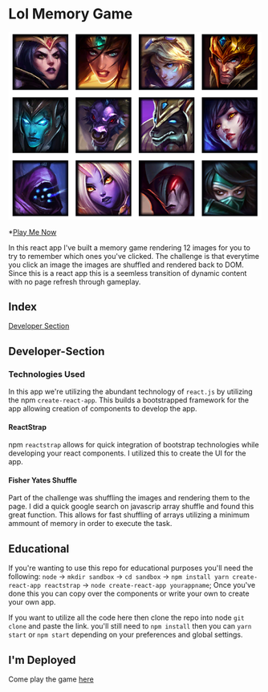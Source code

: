 # Lol Memory Game
![image](./images/example.PNG)

*[Play Me Now](https://lol-memory-challenge.herokuapp.com/)

In this react app I've built a memory game rendering 12 images for you to try to remember which ones you've clicked.
The challenge is that everytime you click an image the images are shuffled and rendered back to DOM.
Since this is a react app this is a seemless transition of dynamic content with no page refresh through gameplay.

## Index
[Developer Section](#Developer-Section)

## Developer-Section

### Technologies Used

In this app we're utilizing the abundant technology of `react.js` by utilizing the npm `create-react-app`.
This builds a bootstrapped framework for the app allowing creation of components to develop the app.

#### ReactStrap

npm `reactstrap` allows for quick integration of bootstrap technologies while developing your react components.
I utilized this to create the UI for the app.

#### Fisher Yates Shuffle

Part of the challenge was shuffling the images and rendering them to the page.
I did a quick google search on javascrip array shuffle and found this great function.
This allows for fast shuffling of arrays utilizing a minimum ammount of memory in order to execute the task. 

## Educational

If you're wanting to use this repo for educational purposes you'll need the following:
`node` -> `mkdir sandbox` -> `cd sandbox` -> `npm install yarn create-react-app reactstrap` -> `node create-react-app yourappname`;
Once you've done this you can copy over the components or write your own to create your own app.

If you want to utilize all the code here then clone the repo into node `git clone` and paste the link.
you'll still need to `npm install` then you can `yarn start` or `npm start` depending on your preferences and global settings. 

## I'm Deployed

Come play the game [here](https://lol-memory-challenge.herokuapp.com/)